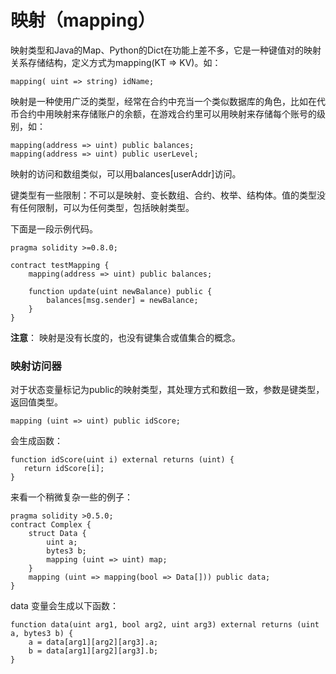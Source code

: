 # 映射（mapping）



映射类型和Java的Map、Python的Dict在功能上差不多，它是一种键值对的映射关系存储结构，定义方式为mapping(KT => KV)。如：

```
mapping( uint => string) idName;
```

映射是一种使用广泛的类型，经常在合约中充当一个类似数据库的角色，比如在代币合约中用映射来存储账户的余额，在游戏合约里可以用映射来存储每个账号的级别，如：

```
mapping(address => uint) public balances;
mapping(address => uint) public userLevel;
```

映射的访问和数组类似，可以用balances[userAddr]访问。

键类型有一些限制：不可以是映射、变长数组、合约、枚举、结构体。值的类型没有任何限制，可以为任何类型，包括映射类型。

下面是一段示例代码。

```solidity
pragma solidity >=0.8.0;

contract testMapping {
    mapping(address => uint) public balances;

    function update(uint newBalance) public {
        balances[msg.sender] = newBalance;
    }
}

```

**注意**： 映射是没有长度的，也没有键集合或值集合的概念。





### 映射访问器

对于状态变量标记为public的映射类型，其处理方式和数组一致，参数是键类型，返回值类型。

```
mapping (uint => uint) public idScore;
```

会生成函数：

```
function idScore(uint i) external returns (uint) {
   return idScore[i];
}
```

来看一个稍微复杂一些的例子：

```
pragma solidity >0.5.0;
contract Complex {
    struct Data {
        uint a;
        bytes3 b;
        mapping (uint => uint) map;
    }
    mapping (uint => mapping(bool => Data[])) public data;
}
```

data 变量会生成以下函数：

```
function data(uint arg1, bool arg2, uint arg3) external returns (uint a, bytes3 b) {
    a = data[arg1][arg2][arg3].a;
    b = data[arg1][arg2][arg3].b;
}
```